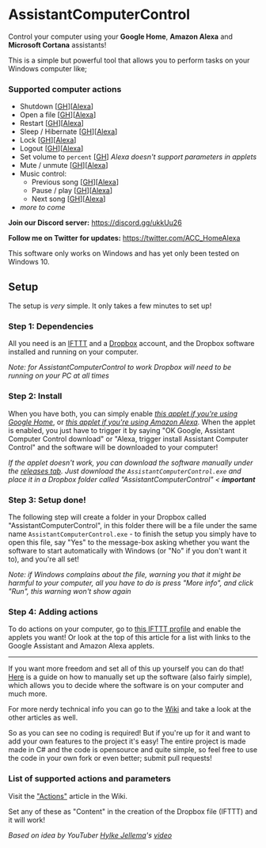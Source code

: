 # AssistantComputerControl
Control your computer using your **Google Home**, **Amazon Alexa** and **Microsoft Cortana** assistants!

This is a simple but powerful tool that allows you to perform tasks on your Windows computer like;
### Supported computer actions
* Shutdown [[GH](https://ifttt.com/applets/W3b7fykE-acc-shut-down-computer)][[Alexa](https://ifttt.com/applets/pCPWA7je-acc-shut-down-computer)]
* Open a file [[GH](https://ifttt.com/applets/Pny8DKBL-acc-open-file-example)][[Alexa](https://ifttt.com/applets/EsP6zWpe-acc-open-file-example)]
* Restart [[GH](https://ifttt.com/applets/nsvdVxZ9-acc-restart-computer)][[Alexa](https://ifttt.com/applets/kkwxdE9T-acc-restart-computer)]
* Sleep / Hibernate [[GH](https://ifttt.com/applets/mEbJCP8F-acc-sleep-computer)][[Alexa](https://ifttt.com/applets/Kagf93wH-acc-sleep-computer)]
* Lock [[GH](https://ifttt.com/applets/epbqzfCa-acc-lock-computer)][[Alexa](https://ifttt.com/applets/Gv9Ts8ip-acc-lock-computer)]
* Logout [[GH](https://ifttt.com/applets/TXr8DLHR-acc-log-out-of-your-computer)][[Alexa](https://ifttt.com/applets/QYJyc8HT-acc-log-out-of-your-computer)]
* Set volume to `percent` [[GH](https://ifttt.com/applets/scgDySn4-acc-set-computer-volume-percent)] _Alexa doesn't support parameters in applets_
* Mute / unmute [[GH](https://ifttt.com/applets/ju6VYneQ-acc-toggle-mute-on-computer)][[Alexa](https://ifttt.com/applets/UZT7hv9a-acc-toggle-mute-on-computer)]
* Music control:
  * Previous song [[GH](https://ifttt.com/applets/qCJL4d9i-acc-play-previous-song-on-computer)][[Alexa](https://ifttt.com/applets/FACuUJKj-acc-play-previous-song-on-computer)]
  * Pause / play [[GH](https://ifttt.com/applets/Wt2uXyAi-acc-play-pause-music-on-computer)][[Alexa](https://ifttt.com/applets/G7ZpsDWM-acc-play-pause-music-on-computer)]
  * Next song [[GH](https://ifttt.com/applets/urhc2Ug8-acc-play-next-song-on-computer)][[Alexa](https://ifttt.com/applets/hq7nxkf3-acc-play-next-song-on-computer)]
* _more to come_

**Join our Discord server:** https://discord.gg/ukkUu26

**Follow me on Twitter for updates:** https://twitter.com/ACC_HomeAlexa

This software only works on Windows and has yet only been tested on Windows 10.

## Setup
The setup is _very_ simple. It only takes a few minutes to set up!

### Step 1: Dependencies
All you need is an [IFTTT](https://ifttt.com/) and a [Dropbox](https://www.dropbox.com/) account, and the Dropbox software installed and running on your computer.

_Note: for AssistantComputerControl to work Dropbox will need to be running on your PC at all times_

### Step 2: Install
When you have both, you can simply enable _[this applet if you're using Google Home](https://ifttt.com/applets/xk7JPtWu-acc-install-assistantcomputercontrol)_, or _[this applet if you're using Amazon Alexa](https://ifttt.com/applets/KgxUWqk7-acc-install-assistantcomputercontrol-alexa)_. When the applet is enabled, you just have to trigger it by saying "OK Google, Assistant Computer Control download" or "Alexa, trigger install Assistant Computer Control" and the software will be downloaded to your computer!

_If the applet doesn't work, you can download the software manually under the [releases tab](https://github.com/AlbertMN/AssistantComputerControl/releases). Just download the `AssistantComputerControl.exe` and place it in a Dropbox folder called "AssistantComputerControl" < **important**_

### Step 3: Setup done!
The following step will create a folder in your Dropbox called "AssistantComputerControl", in this folder there will be a file under the same name `AssistantComputerControl.exe` - to finish the setup you simply have to open this file, say "Yes" to the message-box asking whether you want the software to start automatically with Windows (or "No" if you don't want it to), and you're all set!

_Note: if Windows complains about the file, warning you that it might be harmful to your computer, all you have to do is press "More info", and click "Run", this warning won't show again_

### Step 4: Adding actions
To do actions on your computer, go to [this IFTTT profile](https://ifttt.com/makers/assistantcomputercontrol) and enable the applets you want! Or look at the top of this article for a list with links to the Google Assistant and Amazon Alexa applets.

---

If you want more freedom and set all of this up yourself you can do that! [Here](https://github.com/AlbertMN/AssistantComputerControl/wiki/Manual-setup) is a guide on how to manually set up the software (also fairly simple), which allows you to decide where the software is on your computer and much more.

For more nerdy technical info you can go to the [Wiki](https://github.com/AlbertMN/AssistantComputerControl/wiki) and take a look at the other articles as well.

So as you can see no coding is required! But if you're up for it and want to add your own features to the project it's easy! The entire project is made made in C# and the code is opensource and quite simple, so feel free to use the code in your own fork or even better; submit pull requests!

### List of supported actions and parameters
Visit the ["Actions"](https://github.com/AlbertMN/HomeComputerControl/wiki/Actions) article in the Wiki.

Set any of these as "Content" in the creation of the Dropbox file (IFTTT) and it will work!

_Based on idea by YouTuber [Hylke Jellema](https://www.youtube.com/user/hylke101)'s [video](https://www.youtube.com/watch?v=gOt1IyEAIxA)_
